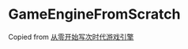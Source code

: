 # GameEngineFromScratch

Copied from [从零开始写次时代游戏引擎](https://github.com/netwarm007/GameEngineFromScratch)
